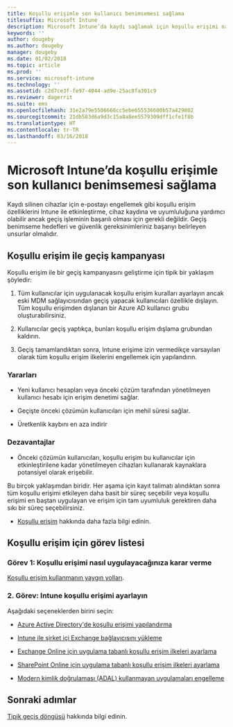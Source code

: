 ```yaml
---
title: Koşullu erişimle son kullanıcı benimsemesi sağlama
titlesuffix: Microsoft Intune
description: Microsoft Intune’da kaydı sağlamak için koşullu erişimi nasıl kullanacağınızı öğrenin.
keywords: ''
author: dougeby
ms.author: dougeby
manager: dougeby
ms.date: 01/02/2018
ms.topic: article
ms.prod: ''
ms.service: microsoft-intune
ms.technology: ''
ms.assetid: c2d7ce3f-fe97-4044-ad9e-25ac8fa301c9
ms.reviewer: dagerrit
ms.suite: ems
ms.openlocfilehash: 31e2a79e5506666cc5ebe655536600b57a429802
ms.sourcegitcommit: 21db583d6a9d3c15a8a8ee5579309dff1cfe1f8b
ms.translationtype: HT
ms.contentlocale: tr-TR
ms.lasthandoff: 03/16/2018
---
```

# <a name="drive-end-user-adoption-with-conditional-access-in-microsoft-intune"></a>Microsoft Intune’da koşullu erişimle son kullanıcı benimsemesi sağlama

Kaydı silinen cihazlar için e-postayı engellemek gibi koşullu erişim özelliklerini Intune ile etkinleştirme, cihaz kaydına ve uyumluluğuna yardımcı olabilir ancak geçiş işleminin başarılı olması için gerekli değildir. Geçiş benimseme hedefleri ve güvenlik gereksinimleriniz başarıyı belirleyen unsurlar olmalıdır.

## <a name="migration-campaign-with-conditional-access"></a>Koşullu erişim ile geçiş kampanyası

Koşullu erişim ile bir geçiş kampanyasını geliştirme için tipik bir yaklaşım şöyledir:

1.  Tüm kullanıcılar için uygulanacak koşullu erişim kuralları ayarlayın ancak eski MDM sağlayıcısından geçiş yapacak kullanıcıları özellikle dışlayın. Tüm koşullu erişimden dışlanan bir Azure AD kullanıcı grubu oluşturabilirsiniz.

2.  Kullanıcılar geçiş yaptıkça, bunları koşullu erişim dışlama grubundan kaldırın.

3.  Geçiş tamamlandıktan sonra, Intune erişime izin vermedikçe varsayılan olarak tüm koşullu erişim ilkelerini engellemek için yapılandırın.

### <a name="advantages"></a>Yararları

-   Yeni kullanıcı hesapları veya önceki çözüm tarafından yönetilmeyen kullanıcı hesabı için erişim denetimi sağlar.

-   Geçişte önceki çözümün kullanıcıları için mehil süresi sağlar.

-   Üretkenlik kaybını en aza indirir

### <a name="disadvantages"></a>Dezavantajlar

-   Önceki çözümün kullanıcıları, koşullu erişim bu kullanıcılar için etkinleştirilene kadar yönetilmeyen cihazları kullanarak kaynaklara potansiyel olarak erişebilir.


Bu birçok yaklaşımdan biridir. Her aşama için kayıt talimatı alındıktan sonra tüm koşullu erişimi etkileyen daha basit bir süreç seçebilir veya koşullu erişimi en baştan uygulayan ve erişim için tam uyumluluk gerektiren daha sıkı bir süreç seçebilirsiniz.

-   [Koşullu erişim](conditional-access.md) hakkında daha fazla bilgi edinin.

## <a name="task-list-for-conditional-access"></a>Koşullu erişim için görev listesi

### <a name="task-1-decide-how-you-are-going-to-implement-conditional-access"></a>Görev 1: Koşullu erişimi nasıl uygulayacağınıza karar verme

[Koşullu erişim kullanmanın yaygın yolları](conditional-access-intune-common-ways-use.md).

### <a name="task-2-set-up-intune-conditional-access"></a>2. Görev: Intune koşullu erişimi ayarlayın

Aşağıdaki seçeneklerden birini seçin:

-   [Azure Active Directory'de koşullu erişimi yapılandırma](https://docs.microsoft.com/azure/active-directory/active-directory-conditional-access-azure-portal)

-   [Intune ile şirket içi Exchange bağlayıcısını yükleme](exchange-connector-install.md)

-   [Exchange Online için uygulama tabanlı koşullu erişim ilkeleri ayarlama](app-based-conditional-access-intune-create.md)

-   [SharePoint Online için uygulama tabanlı koşullu erişim ilkeleri ayarlama](app-based-conditional-access-intune-create.md)

-   [Modern kimlik doğrulaması (ADAL) kullanmayan uygulamaları engelleme](app-modern-authentication-block.md)

## <a name="next-steps"></a>Sonraki adımlar

[Tipik geçiş döngüsü](migration-guide-cycle.md) hakkında bilgi edinin.
